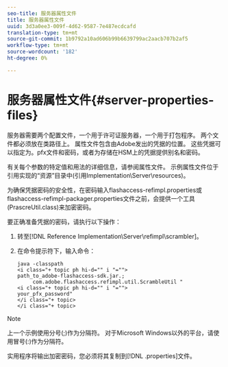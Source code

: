 ```yaml
---
seo-title: 服务器属性文件
title: 服务器属性文件
uuid: 3d3a0ee3-009f-4d62-9587-7e487ecdcafd
translation-type: tm+mt
source-git-commit: 1b9792a10ad606b99b6639799ac2aacb707b2af5
workflow-type: tm+mt
source-wordcount: '182'
ht-degree: 0%

---
```



# 服务器属性文件{#server-properties-files}

服务器需要两个配置文件，一个用于许可证服务器，一个用于打包程序。 两个文件都必须放在类路径上。 属性文件包含由Adobe发出的凭据的位置。 这些凭据可以指定为。pfx文件和密码，或者为存储在HSM上的凭据提供别名和密码。

有关每个参数的特定值和用法的详细信息，请参阅属性文件。 示例属性文件位于引用实现的“资源”目录中(引用Implementation\Server\resources)。

为确保凭据密码的安全性，在密码输入flashaccess-refimpl.properties或flashaccess-refimpl-packager.properties文件之前，会提供一个工具(PrascreUtil.class)来加密密码。

要正确准备凭据的密码，请执行以下操作：

1. 转至[!DNL Reference Implementation\Server\refimpl\scrambler]。
1. 在命令提示符下，输入命令：

   ```
   java -classpath  
   <i class="+ topic ph hi-d="" i "="">
   path_to_adobe-flashaccess-sdk.jar.; 
        com.adobe.flashaccess.refimpl.util.ScrambleUtil " 
   <i class="+ topic ph hi-d="" i "="">
   your_pfx_password" 
   </i class="+ topic> 
   </i class="+ topic>
   ```

>[!NOTE]
>
>上一个示例使用分号(;)作为分隔符。 对于Microsoft Windows以外的平台，请使用冒号(:)作为分隔符。

实用程序将输出加密密码，您必须将其复制到[!DNL .properties]文件。
